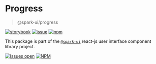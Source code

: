# Progress

> @spark-ui/progress

[![storybook](https://img.shields.io/badge/storybook-black?logo=storybook)](https://sparkui.vercel.app/?path=/docs/components-progress--docs)
[![issue](https://img.shields.io/badge/report%20a%20bug-black?logo=openbugbounty&logoColor=red)](https://github.com/adevinta/spark/issues/new?&projects=4&template=bug-report.yml&assignees=&labels=Component,Component%3A%20progress)
[![npm](https://img.shields.io/npm/dt/%40spark-ui/progress?logo=npm&labelColor=black)](https://www.npmjs.com/package/@spark-ui/progress)

This package is part of the [`@spark-ui`](https://github.com/adevinta/spark) react-js user interface component library project.

[![Issues open](https://img.shields.io/github/issues-search/adevinta/spark?query=is%3Aopen%20label%3A%22Component%3A%20progress%22&logo=openbugbounty&logoColor=red&label=issues%20open&color=red)](https://github.com/adevinta/spark/issues?q=is%3Aopen+label%3Aprogress)
[![NPM](https://img.shields.io/npm/l/%40spark-ui%2Fprogress)](https://github.com/adevinta/spark/blob/main/packages/components/progress/LICENSE.md)

